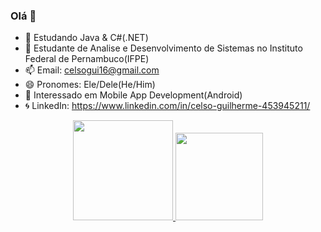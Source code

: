 ### Olá 👋
- 🌱 Estudando Java & C#(.NET)
- 🏢 Estudante de Analise e Desenvolvimento de Sistemas no Instituto Federal de Pernambuco(IFPE)
- 📫 Email: celsogui16@gmail.com
- 😄 Pronomes: Ele/Dele(He/Him)
- 👾 Interessado em Mobile App Development(Android)
- 🌀 LinkedIn: https://www.linkedin.com/in/celso-guilherme-453945211/

<div align="center">
  <a href="https://github.com/cg16">
  <img height="160em" src="https://github-readme-stats.vercel.app/api?username=cg16&show_icons=true&theme=dracula&include_all_commits=true&count_private=true"/>
  <img height="140em" src="https://github-readme-stats.vercel.app/api/top-langs/?username=cg16&layout=compact&langs_count=7&theme=dracula"/>
</div>
